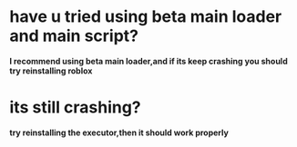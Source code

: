 # have u tried using beta main loader and main script?
**I recommend using beta main loader,and if its keep crashing you should try reinstalling roblox**

# its still crashing?
**try reinstalling the executor,then it should work properly**

 
